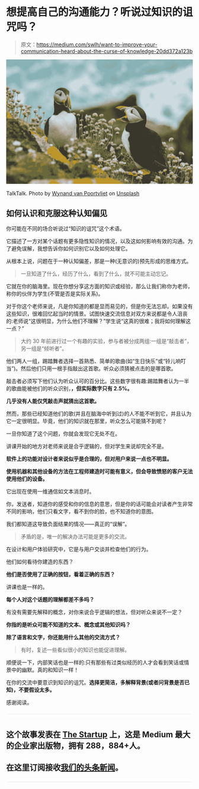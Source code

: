 # 想提高自己的沟通能力？听说过知识的诅咒吗？

> 原文：<https://medium.com/swlh/want-to-improve-your-communication-heard-about-the-curse-of-knowledge-20dd372a123b>

![](img/9f5fd7cb5a41aeb2645bdc16bdea68a6.png)

TalkTalk. Photo by [Wynand van Poortvliet](https://unsplash.com/photos/4AmyOdXZAQc?utm_source=unsplash&utm_medium=referral&utm_content=creditCopyText) on [Unsplash](https://unsplash.com/search/photos/talking?utm_source=unsplash&utm_medium=referral&utm_content=creditCopyText)

## 如何认识和克服这种认知偏见

你可能在不同的场合听说过“知识的诅咒”这个术语。

它描述了一方对某个话题有更多隐性知识的情况，以及这如何影响有效的沟通。为了避免误解，我想告诉你如何识别它以及如何处理它。

从根本上说，问题在于一种认知偏差，那是一种(无意识的)预先形成的思维方式。

> 一旦知道了什么，经历了什么，看到了什么，就不可能主动忘记。

它就在你的脑海里。现在你想分享这方面的知识或经验，那么让我们称你为老师，称你的伙伴为学生(不管是否是实际关系)。

对于你这个老师来说，凡是你知道的都是显而易见的，但是你无法忘却。如果没有这些知识，很难回忆起当时的情景。试图快速交流信息对双方来说都是令人沮丧的:老师说“这很明显，为什么他们不理解？”学生说“这真的很难；我将如何理解这一点？”

> 大约 30 年前进行过一个有趣的实验，参与者被分成两组:一组是“敲击者”，另一组是“倾听者”。

他们两人一组，踢踏舞者选择一首熟悉、简单的歌曲(如“生日快乐”或“铃儿响叮当”)。然后他们只用一根手指敲出这首歌。听众必须猜被点击的是哪首歌。

敲击者必须写下他们认为听众认可的百分比。这些数字很有趣:踢踏舞者认为一半的歌曲能被他们的听众识别，**，但实际数字只有 2.5%。**

**几乎没有人能仅凭敲击声就猜出这首歌。**

然而，那些已经知道他们的歌(并且在脑海中听到过)的人不能不听到它，并且认为它一定很明显。毕竟，他们的知识就在那里，听众怎么可能猜不到呢？

一旦你知道了这个问题，你就会发现它无处不在。

讲课开始的地方对老师来说是合乎逻辑的，但对学生来说却完全不是。

**软件上的功能对设计者来说似乎是合理的，但对用户来说一点也不明显。**

**使用机器和其他设备的方法在工程师建造时可能有意义，但会导致愤怒的客户无法使用他们的设备。**

它出现在使用一维通信如文本消息时。

你，发送者，知道你的感受和你的信息的意思，但是你的话可能会对读者产生非常不同的影响，他们只看文字，看不到你的脸，也不知道你的意图。

我们都知道这导致负面结果的情况——真正的“误解”。

> 矛盾的是，唯一的解决办法可能是更多的交流。

在设计和用户体验研究中，它是与用户交谈并检查他们的行为。

他们如何看待你建造的东西？

**他们是否使用了正确的按钮，看着正确的东西？**

讲课也是一样的。

**每个人对这个话题的理解都差不多吗？**

有没有需要先解释的概念，对你来说合乎逻辑的想法，但对听众来说不一定？

**你指的是听众可能不知道的文本、概念或其他知识吗？**

**除了语言和文字，你还能用什么其他的交流方式？**

> 有时，复述一些看似很小的知识也能促进理解。

顺便说一下，内部笑话也是一样的:只有那些有过类似经历的人才会看到笑话或情景中的幽默。真的和知识一样！

在你的交流中要意识到知识的诅咒。**选择更简洁，多解释背景(或者问背景是否已知)，不要假设太多。**

感谢阅读。

![](img/731acf26f5d44fdc58d99a6388fe935d.png)

## 这个故事发表在 [The Startup](https://medium.com/swlh) 上，这是 Medium 最大的企业家出版物，拥有 288，884+人。

## 在这里订阅接收[我们的头条新闻](http://growthsupply.com/the-startup-newsletter/)。

![](img/731acf26f5d44fdc58d99a6388fe935d.png)